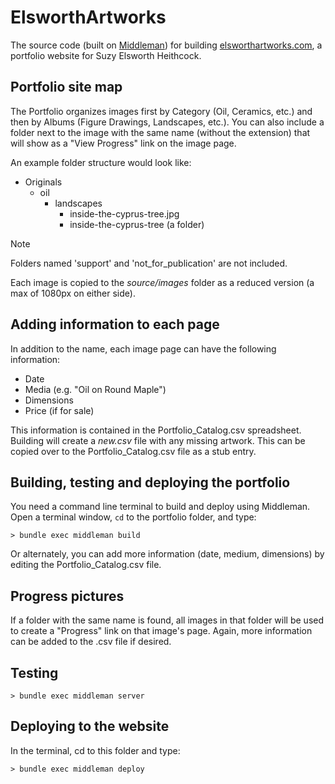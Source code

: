 ElsworthArtworks
================

The source code (built on [Middleman]) for building [elsworthartworks.com], a portfolio website
for Suzy Elsworth Heithcock.

Portfolio site map
------------------

The Portfolio organizes images first by Category (Oil, Ceramics, etc.) and then
by Albums (Figure Drawings, Landscapes, etc.). You can also include a folder
next to the image with the same name (without the extension) that will show as
a "View Progress" link on the image page.

An example folder structure would look like:

- Originals
  - oil
    - landscapes
      - inside-the-cyprus-tree.jpg
      - inside-the-cyprus-tree (a folder)

> [!NOTE]
> Folders named 'support' and 'not_for_publication' are not included.

Each image is copied to the _source/images_ folder as a reduced version (a max
of 1080px on either side).

Adding information to each page
-------------------------------

In addition to the name, each image page can have the following information:

- Date
- Media (e.g. "Oil on Round Maple")
- Dimensions
- Price (if for sale)

This information is contained in the Portfolio_Catalog.csv spreadsheet.
Building will create a _new.csv_ file with any missing artwork. This can be
copied over to the Portfolio_Catalog.csv file as a stub entry.

Building, testing and deploying the portfolio
---------------------------------------------

You need a command line terminal to build and deploy using Middleman. Open a
terminal window, `cd` to the portfolio folder, and type:

`> bundle exec middleman build`

Or alternately, you can add more information (date, medium, dimensions) by editing the Portfolio_Catalog.csv file.

Progress pictures
-----------------

If a folder with the same name is found, all images in that folder will be used to create a "Progress" link on that image's page. Again, more information can be added to the .csv file if desired.

Testing
-------

`> bundle exec middleman server`

Deploying to the website
------------------------

In the terminal, cd to this folder and type:

`> bundle exec middleman deploy`

<!--- Link references --->

[Middleman]: https://middlemanapp.com (Middleman-a static site generator)
[elsworthartworks.com]: https://www.elsworthartworks.com
